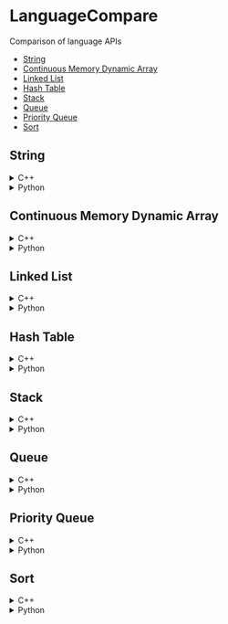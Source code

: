 # LanguageCompare
Comparison of language APIs
- [String](#string)
- [Continuous Memory Dynamic Array](#continuous-memory-dynamic-array)
- [Linked List](#linked-list)
- [Hash Table](#hash-table)
- [Stack](#stack)
- [Queue](#queue)
- [Priority Queue](#priority-queue)
- [Sort](#sort)

## String
<details>
<summary>C++</summary>

#### Init
```
#include <string> //for string

// 1. single line
string s = "hello world"

// 2. multi line
string s = "hello "
           "world"; //same as s = "hello world"
```

#### String Builder
```
#include <iostream>
ostringstream oss;
oss<<"a"<<"b";
string s=iss.str();
```

#### String Format
```
#include <iomanip>
#include <bitset>

float a = 10.546;
cout<<a<<endl; //10.546
cout<<std::setprecision(2)<<std::fixed;
cout<<a<<endl; //10.55 (with good rounding)
cout<<std::setprecision(6)<<std::defaultfloat; //reset to default

cout<<std::setprecision(0)<<std::fixed;
cout<<a<<endl; //11 (with good rounding)
cout<<std::setprecision(6)<<std::defaultfloat; //reset to default

cout<<std::setprecision(2)<<std::scientific;
cout<<a<<endl; //1.05e+01
cout<<std::setprecision(6)<<std::defaultfloat; //reset to default

cout<<std::setw(12);
cout<<a<<endl; //      10.546 (left pad to 12 chars)
cout<<std::setw(0); //reset to default

cout<<std::setw(12)<<std::setfill ('0');
cout<<a<<endl; //00000010.546 (left pad to 12 chars with 0s)
cout<<std::setw(0)<<std::setfill (' '); //reset to default

cout<<std::setw(12)<<std::setfill ('0')<<std::left;
cout<<a<<endl; //10.546000000 (right pad to 12 chars with 0s)
cout<<std::setw(0)<<std::setfill (' ')<<std::right; //reset to default

int b = 100;
cout<<std::bitset<8*sizeof(b)>(b)<<endl; //00000000000000000000000001100100

cout<<std::oct; //octal: base 8
cout<<b<<endl; //144
cout<<std::dec;

cout<<std::hex; //hexal: base 16
cout<<b<<endl; //64
cout<<std::dec;
```

#### Substring
```
string subs = s.substr(startIdx, len);
```

#### Find Substring Index
```
size_t startIdx = s.find(substring);
if (startIdx == string::npos){
    //not found
}
```

#### Replace Substring
```
// 1. replace known segment
s.replace(startIdx, len, newstring); //replaced substring can be of different length than new string

// 2. find and replace first occurrence
size_t startIdx = s.find(substring);
if (startIdx != string::npos){
    s.replace(startIdx, substring.length(), newstring);
}

// 3. find and replace all occurrences
size_t startIdx = 0;
while ((startIdx = s.find(substring, startIdx)) != string::npos){
    s.replace(startIdx, substring.length(), newstring);
    startIdx += substring.length();
}
```

#### Reverse String
```
std::reverse(s.begin(),s.end()); //inplace
```

#### Split String
```
size_t startIdx = 0;
size_t endIdx = 0;
vector<string> splitted;
while ((endIdx = s.find(delimiter, startIdx)) != string::npos){
    splitted.emplace_back(s.substr(startIdx, endIdx-startIdx));
    startIdx = endIdx+delimiter.length();
}
splitted.emplace_back(s.substr(startIdx, endIdx-startIdx));
```

#### Trim
```
```

#### Change Case
```
#include <algorithm>

// 1. to upper
transform(s.begin(), s.end(),s.begin(), ::toupper);

// 2. to lower
transform(s.begin(), s.end(),s.begin(), ::tolower);

```

</details>

<details>
<summary>Python</summary>
    
#### Init
```
// 1. single line
s = 'hello world'

// 2. multi line
s = 'hello \
world' //same as s = "hello world"

// 3. multi line with line break
s = """hello
world""" // this will insert line break between "hello" and "world"
```

#### String Builder
```
// 1. array join
arr = []
arr.append('a')
arr.append('b')
s = ''.join(arr)

// 2. string format
a ='a'
b ='b'
s = f'{a}{b}' #python 3.6 and above
```

#### String Format
```
# fstring requires python 3.6 and above
a = 10.546
print(f'{a}') #10.546
print(f'{a:.2f}') #10.55 (with good rounding)
print(f'{a:.0f}') #11 (with good rounding)
print(f'{a:.2%}') #1054.60%
print(f'{a:%}') #1054.600000% (0 padded to achieve default chars)
print(f'{a:.2e}') #1.05e+01
print(f'{a:e}') #1.054600e+01 (0 padded to achieve default chars)
print(f'{a:12}') #      10.546 (left pad to 12 chars, same as {a:>12})
print(f'{a:<12}') #10.546 (right pad to 12 chars)
print(f'{a:012}') #00000010.546 (left pad to 12 chars with 0s, same as {a:>012})
print(f'{a:<012}') #10.546000000 (right pad to 12 chars with 0s)

b = 100
print(f'{b:b}') #1100100 (binary, base 2)
print(f'{b:o}') #144 (octal, base 8)
print(f'{b:x}') #64 (hexal, base 16)

c = (a,b)
print(f'{a},{b}') #10.546,100
print(f'{c}') #(10.546, 100)
```

#### Substring by Index
```
subs = s[startIdx:endIdx+1]
```

#### Find Substring Index
```
startIdx = s.find(substring) //return -1 if not found
```

#### Replace Substring
```
// 1. replace known segment
s = f'{s[:startIdx]}{newstring}{s[endIdx+1:]}'

// 2. find and replace first occurrence
s = s.replace(substring, newstring, 1)

// 3. find and replace all occurrences
s = s.replace(substring, newstring)
```

#### Reverse String
```
s = s[::-1]
```

#### Split String
```
arr = s.split(delimiter)
```

#### Trim
```
s = s.trim()
```

#### Change Case
```
// 1. to upper
s = s.upper()

// 2. to lower
s = s.lower()
```

</details>

## Continuous Memory Dynamic Array
<details>
<summary>C++</summary>

#### Init
```
#include <vector> //for vector
1. vector< T > vec;
2. vector< T > vec(size);
3. vector< T > vec(size, default);
4. vector< T > vec({a,b,c});
```
#### Iterate
```
// 1. if you only need to read, use range-based for loop
for(const T& item: vec){ } 

// 2. if you want to update, remove const keyword
for(T& item: vec){item = newitem;}

// 3. if you want to delete while iterating
vec.erase(remove_if(vec.begin(), vec.end(), [](const T &x)->bool { //note without &, x will be copied
    return (boolean condition, true for remove); 
}), vec.end());
```
#### Check if item exists
```
#include <algorithm> // for find
it = std::find (vec.begin(), vec.end(), item);
return it!=vec.end();
```
#### Search item first occurrence idx
```
#include <algorithm> // for find
#include <iterator> // for distance
it = std::find (vec.begin(), vec.end(), item);
if (it!=vec.end()){
    return std::distance(vec.begin(), it);
}else{
    //not found
}
```
#### Count item
```
#include <algorithm> // for count
count = std::count(vec.begin(), vec.end(), item);
```
#### Add to back
```
// 1. item is copied, use this if item is received from elsewhere
vec.push_back(item);

// 2. item is created in-place, use this if item is created on spot
vec.emplace_back(Args of item constructor); 
```
#### Delete from back
```
// 1. 
if(!vec.empty()){ // important, if not checked, popping from empty vector causes error
    item = vec.back(); // make a copy of item (only if you need it later on)
    vec.pop_back(); // last item destructor called, return void
} 

// 2.
if(!vec.empty()){
    vec.resize(vec.size()-1); //last item destructor called
)
```
#### Insert to index i
```
// note the +/- operator is only defined for random access container like vector
// generally, only ++/-- is defined for sequential access container like linked list
// 1. item is copied, return iterator points to index i of resultant vector
it = vec.insert(vec.begin()+i, item);

// 2. item is created in-place, return iterator points to index i of resultant vector
it = vec.emplace(vec.bein()+i, Args of T constructor); 

// 3. copy items from another container's range [it_first, it_last) and insert to vec, starting at index i. return iterator points to index i of resultant vector
it = vec.insert(vec.bein()+i, it_first, it_last);

// 4. insert n copies of item starting at index i, return iterator points to index i of resultant vector
it = vec.insert(vec.bein()+i, n, item);
```
#### Delete from index i or range [i, i+n)
```
// 1. item at index i deleted and destructor called, return iterator points to index i of resultant vector
if (i<vec.size()){ // important, check range or error
    it = vec.erase(vec.begin()+i);
}

// 2. n elements deleted starting at index i deleted, items destructor called. return iterator points to index i of resultant vector. WARNING if iterator out of range, undefined behaviour occurs.
it = vec.erase(vec.begin()+i, vec.begin()+i+n);
```
#### Delete All
```
vec.clear(); //all element destructor called
```
#### Delete by Value
```
// 1. remove first occurence
#include <algorithm> // for find
it = std::find (vec.begin(), vec.end(), item);
if (it!=vec.end()){vec.erase(it);} //item destructor called

// 2. remove all occurrences
vec.erase(remove(vec.begin(), vec.end(), item), vec.end());
```
</details>

<details>
<summary>Python</summary>

#### Init
```
1. ls = [ ]
2. ls = [a,b,c]
3. ls = [a for i in range(size)]
```
#### Iterate
```
// 1. if you only need to read
for item in ls:
    print(item)

// 2. or the more conventional way
for idx in range(len(ls)):
    ls[idx]=newitem

// 3. or if you need idx and original item at the same time
for idx, item in enumerate(ls):
    print(item)
    ls[idx]=newitem

// 4. if you want remove items, use list comprehension. use slicing on left-hand-side to keep original references in case somewhere else is referring to this
ls[:] = [newitem for item in ls if (some condition)]
```
#### Check if item exists
```
return item in ls
```
#### Search item first occurrence idx
```
idx = None
try:
    idx = ls.index(item) //throw error if item not found
except:
    print('not found')
```
#### Count item
```
count = ls.count(item)
```
#### Add to back
```
// 1.
ls.append(item)

// 2.
ls[len(ls):]=[item] 
```
#### Delete from back
```
// 1. if you don't need the deleted item
del ls[-1]

// 2. if you need the deleted item
item = ls.pop()

// 3. another way
ls = ls[:-1]
```
#### Insert to index i
```
// 1.
ls.insert(i, item)

// 2.
ls[i:i]=[e]

// 3. insert n items starting at index i
3. ls[i:i+n]=[n elements]
```
#### Delete from index i or range [i, i+n)
```
// 1. if you don't need the deleted item
del ls[i]

// 2. if you need the deleted item
item = ls.pop(i)

// 3. delete multiple items
3. del ls[i:i+n]

// 4. another way of delete multiple items
ls = ls[:i]+ls[i+n:]
```
#### Delete All
```
1. ls.clear()
2. del ls[:]
```
#### Delete by value
```
// remove the first occurrence of item, throw error if item not found
try:
    ls.remove(item)
except:
    print('item not found')
```
</details>


## Linked List
<details>
<summary>C++</summary>

There are two container in STL that can be used as list:
1. forward_list (singly linked list, no size count)
2. list (doublely linked list, has size count)

Although forward_list is simpler and less overhead, it is rather inconvenient to use. Instead, we'll use list.
#### Init
```
#include <list>
1. list<T> list;
2. list<T> list(size);
2. list<T> list(size, item); 
3. list<T> list({a,b,c});
```
#### Iterate
```
// 1. if you only need to read, use range-based for loop
for(const T& item: list){ } 

// 2. if you want to update, remove const keyword
for(T& item: vec){item = newitem;}

// 3. if you want to delete while iterating
list.remove_if([](const T &x)->bool { //note without &, x will be copied
    return (boolean condition, true for remove); 
}); //note unlike vector, the remove_if is build-in for forward-list/list
```
#### Check if item exists
```
#include <algorithm> // for find
it = std::find (list.begin(), list.end(), item);
return it!=list.end();
```
#### Access First Item
```
if(!list.empty()){ //important, front from empty causes error
    return list.front(); // if use list, there's symetric back()
}
```
#### Access Index i (O(i))
```
// WARNING: Do not use advance(it, i) cos it may surpass end() can cause undefined behaviour
idx = -1;
for(const T& item:list){
    ++idx;
    if (idx==i){
        return item;
    }
}
// item not found
return null;
```
#### Insert Front
```
// 1. copy
list.push_front(item); //if use list, there's symetric push_back()

// 2. copy
it = list.insert(list.begin(), item); // this means insert BEFORE the original item. return iterator points to the inserted item

// 3. item is constructed in place and added to front
list.emplace_front(Args for item constructor); //if use list, there's symetric emplace_back()

// 4. item is constructed in place and added to front
it = list.emplace(list.begin(), Args for item constructor);
```
#### Insert at Index i  (O(i))
```
// WARNING: Do not use advance(it, i) cos it may surpass end() can cause undefined behaviour
idx = -1;
it = list.begin();
while(it!=list.end()){
    ++idx;
    if(idx == i){
        it = list.insert(it, item); //use emplace if can
        break;
    }
    ++it; //note you cannot use it=it+1 cos + is not defined for list iterator 
}
```
#### Delete Front
```
if(!list.empty()){ //important, pop_front from empty causes error
    list.pop_front(); // if use list, there's symetric pop_back, item destructor called
}
```
#### Delete at Index i
```
idx = -1;
it = list.begin();
while(it!=list.end()){
    ++idx;
    if(idx == i){
        list.erase(it);
        break;
    }
    ++it; //note you cannot use it=it+1 cos + is not defined for list iterator 
}
```
#### Delete by Value
```
// 1. remove all occurrences of item
list.remove(item);

// 2. (only for list, not forward list) remove only the first occurrence of item
#include <algorithm> // for find
it = std::find (list.begin(), list.end(), item);
if(it!=list.end(){
    list.erase(it); //erase() is not available for forward_list which only has erase_after()
}
```

#### Delete All
```
list.clear();
```

</details>

<details>
<summary>Python</summary>

deque in python is a doublely linked list

#### Init
```
from collections import deque
dq = deque();
dq = deque(maxlen=n) //if maxlen specified and size exceed maxlen, depending on the side you are pushing, the other side element will be removed
dq = deque([a,b,c], maxlen=n)
```
#### Iterate
```
//1. if you only want to read
for item in dq:
    print(item)

//2. if you want to update
for idx in range(len(dq)):
    dq[idx] = item //this is very inefficient, consider cast to list then cast back, but reference will be recreated
```
#### Check if item exists
```
return item in dq;
```
#### Access Index i (O(i))
```
return dq[i]
```
#### Insert Front
```
dq.appendleft(item)
```
#### Insert at Index i  (O(i))
```
dq.insert(i,item)
```
#### Delete Front
```
dq.popleft()
```
#### Delete at Index i
```
del dq[i]
```
#### Delete by Value
```
dq.remove(item) //unlike C++, this removes only the first occurrence
```
#### Delete All
```
dq.clear()
```

</details>


## Hash Table
<details>
<summary>C++</summary>

#### Init
```
#include <unordered_map>
1. unordered_map<T1,T2> hash;
2. unordered_map<T1,T2> hash({ {key1,val1},{key2,val2},{key3,val3} });
```
#### Search item
```
it = hash.find(key);
if(it!=hash.end()) return it->value;
```
#### Insert item
```
hash[key]=value;
```
#### Update item
```
// 1.
it = hash.find(key);
if(it!=hash.end()) it->value=newvalue;

// 2. if you are sure that the key exists or don't care if new item added to hash
hash[key]=value;
```
#### Delete item
```
// 1.
it = hash.find(key);
if(it!=hash.end()) hash.erase(it); // calls item destructor

// 2. if you are sure that the key exists
count = hash.erase(key); // returns count of items removed, calls item destructor
```
#### Delete all items
```
hash.clear(); // calls items destructor
```
#### Iterate
```
// 1. if you only need to read
for(const pair< T1,T2 >& item: hash){ }

// 2. if you want to update, remove const (VERIFICATION NEEDED) 
for(pair< T1,T2 >& item: hash){ item.value=newvalue; }
```
</details>

<details>
<summary>Python</summary>

#### Init
```
1. dict={ };
2. dict={ key1:value1, key2:value2, key3:value3}
```
#### Search item
```
// 1. return default if key does not exist
value = dict.get(key, default)

// 2. this is slow because duplicated search twice
if key in dict:
    value=dict[key]
```
#### Insert item
```
dict[key]=value;
```
#### Update item
```
// unfortunately, two search needed, unless you don't care if key exists
if key in dict:
    dict[key]=newvalue
```
#### Delete item
```
// 1. use this if you need the deleted item, return default if key does not exist
value = dict.pop(key, default)

// 2. only use this if you are sure that key exists
del dict[key] 
```
#### Delete all items
```
dict.clear();
```
#### Iterate
```
for key,value in enumerate(dict):
    print(key, value)
    dict[key] = newvalue
```
#### Convert to Array
```
//1. array of tupple
tuples = dict.items()

//2. array of keys
keys = list(dict.keys())

//3. array of values
values = list(dict.values())
```

</details>

## Stack
<details>
<summary>C++</summary>

In C++ stack is a container adaptor which uses default underlying container deque. But the underlying container can also be vector or list. Therefore, deque, vector, list can all be used as stack directly, and additionally provide more functions. Do note that vector is continuous in memory so the reallocation will take time if it grows in size. While deque is not continuous so does not suffer this problem and that's probably why deque is the default container for stack. However, if you want to restrict the datastructure behaviour to only stack operations, then you should just use stack.

#### Init
```
// 1. use stl stack
#include <stack> //for stack, a container adaptor
stack<T> stack; //use default container dequeue

// 2. use deque
#include <deque>//for deque
deque<T> dq;
deque<T> dq({a,b,c});
```
#### Peek
```
// 1. use stack
if(!stack.empty()){ //error if top from empty
    item = stack.top();
}

// 2. use deque
if(!dq.empty()){ //error if back from empty
    item = dq.back();
}
```
#### Push
```
// 1. use stack, copy, use this if item is from somewhere else
stack.push(item);

// 2. use deque, copy
dq.push_back(item); 

// 3. use stack, item is constructed in-place and added to top of stack
stack.emplace(Args of item constructor);

// 4. use deque, item is constructed in-place
dq.emplace_back(Args of item constructor);
```
#### Pop
```
// 1. use stack
if(!stack.empty()){ //error if top/pop from empty
    item = stack.top(); //copy if you need
    stack.pop(); // item destructor called
}

// 2. use deque
if(!dq.empty()){ //error if back/pop_back from empty
    item = dq.back(); //copy if you need
    dq.pop_back(); //item destructor called
}
```
#### Delete All
```
// 1. use stack, there is no stack.clear() method
while(!stack.empty()){
    stack.pop();
}

// 2. use deque
dq.clear();
```

</details>

<details>
<summary>Python</summary>

There are 3 python data structures that support stack operations
1. list (continuous memeory)
2. collections.deque (recommended for stack)
3. queue.LifoQueue (more for multithreading purpose, invovles some overhead)

For the same reason as C++ vector, we avoid using list to implement stack due to reallocation cost. queue.LifoQueue restricts to only stack operations and is designed for multi thread. collections.deque can be used both as stack or queue and resembles C++ deque

#### Init
```
from collections import deque
dq = deque()
dq = deque(maxlen=n) //if maxlen specified and size exceed maxlen, depending on the side you are pushing, the other side element will be removed
dq = deque([a,b,c], maxlen=n)
```
#### Peek
```
if len(dq)>0:
    item = dq[-1] //O(1) complexity if you always append
    item = dq[0] //O(1) complexity if you always appendleft
```
#### Push
```
dq.append(item) // add to right
dq.appendleft(item) //add to left
```
#### Pop
```
if len(dq)>0:
    dq.pop() // if you always append
    dq.popleft() // if you always appendleft
```
#### Delete All
```
dq.clear()
```

</details>

## Queue
<details>
<summary>C++</summary>

In C++ queue is a container adaptor which uses default underlying container deque. But the underlying container can also be list (cannot be vector since it does not support pop_front). Therefore, deque, list can all be used as queue directly, and additionally provide more functions. However, if you want to restrict the datastructure behaviour to only queue operations, then you should just use queue.

#### Init
```
// 1. use stl queue
#include <queue> //for queue, a container adaptor
queue<T> q; //use default container dequeue

// 2. use deque
#include <deque>//for deque
deque<T> dq;
deque<T> dq({a,b,c});
```
#### Peek
```
// 1. use queue
if(!q.empty()){ //error if front from empty
    item = q.front();
}

// 2. use deque
if(!dq.empty()){ //error if front from empty
    item = dq.front();
}
```
#### Enqueue
```
// 1. use queue, copy, use this if item is from somewhere else
q.push(item);

// 2. use deque, copy
dq.push_back(item); 

// 3. use queue, item is constructed in-place and added to back of queue
q.emplace(Args of item constructor);

// 4. use deque, item is constructed in-place
dq.emplace_back(Args of item constructor);
```
#### Dequeue
```
// 1. use queue
if(!q.empty()){ //error if front/pop from empty
    item = q.front(); //copy if you need
    q.pop(); // item destructor called
}

// 2. use deque
if(!dq.empty()){ //error if front/pop_front from empty
    item = dq.front(); //copy if you need
    dq.pop_front(); //item destructor called
}
```
#### Delete All
```
// 1. use queue, there is no q.clear() method
while(!q.empty()){
    q.pop();
}

// 2. use deque
dq.clear();
```

</details>

<details>
<summary>Python</summary>

There are 2 python data structures that support queue operations
1. collections.deque (recommended for queue)
2. queue.FifoQueue (more for multithreading purpose, invovles some overhead)

queue.FifoQueue restricts to only queue operations and is designed for multi thread. collections.deque can be used both as stack or queue and resembles C++ deque

#### Init
```
from collections import deque
dq = deque()
dq = deque(maxlen=n) //if maxlen specified and size exceed maxlen, depending on the side you are pushing, the other side element will be removed
dq = deque([a,b,c], maxlen=n)
```
#### Peek
```
if len(dq)>0:
    item = dq[0] //O(1) complexity if you always append
    item = dq[-1] //O(1) complexity if you always appendleft
```
#### Enqueue
```
dq.append(item) // add to right
dq.appendleft(item) //add to left
```
#### Dequeue
```
if len(dq)>0:
    dq.popleft() // if you always append
    dq.pop() // if you always appendleft
```
#### Delete All
```
dq.clear()
```

</details>

## Priority Queue
<details>
<summary>C++</summary>

In C++ priority_queue is a container adaptor which uses default underlying container vector. But the underlying container can also be deque. Therefore, vector, deque can all be used as priority_queue directly, and additionally provide more functions. Do note that vector is continuous in memory so the reallocation will take time if it grows in size. While deque is not continuous so does not suffer this problem. However, if you want to restrict the datastructure behaviour to only priority_queue operations, then you should just use priority_queue.

#### Init
```
#include <queue>
//1. max heap
priority_queue<pair<int,T> >pq;

//2. min heap
priority_queue<pair<int,T>, vector<pair<int,T> >, greater<pair<int, T> > >pq;

//3. custom comparator
auto customCompare = [](const T& a, const T& b){
    return (compare a, b return bool);
};
priority_queue<T, vector<T>, decltype( customCompare )> pq(customCompare);
```
#### Peek
```
if (!pq.empty()){ //important, error if top from empty
    return pq.top();
} 
```
#### Push
```
//1. copy
pq.push(item);

//2. item is constructed in place and added to priority queue
pq.emplace(Args of item constructor); //for pair, its just two objects
```
#### Pop
```
if(!pq.empty()){ //important, error if pop from empty
    item = pq.top(); //copy if you need
    pq.pop(); //item destructor called
}
```
#### Update Priority
C++ priority does not straight forward support priority update. There are a few ways to work around:
1. make_heap on the underlying vector container when there is an update.
2. Push updated (priority, value) pair into the queue without trying to find and delete the old one. Take note of the value's latest priority in some other data structure. When poping from priority queue, check if the priority is latest, if not, keep popping. Accept the fact that there will be outdated data in the priority queue. 
3. Someone suggest use set, which has logN access, delete, update time. However, it does not support key-value pair.

Personally, I'll pick 1st method.
```
//external data structure which we can access and modify later
vector<pair<int,T> > external_vec; //first represents priority, you can also use a custom class instead of pair
external_vec.emplace_back(1,item1);
external_vec.emplace_back(3,item2);

//custom comparator for priority queue
auto customCompare = [](const pair<int,T>* a, const pair<int,T>* b){
    return a->first < b->first; //a max heap
};

//construct priority queue using data pointer (you can use shared_ptr too)
priority_queue<pair<int,T>*, vector<pair<int,T>* >, decltype( customCompare )> pq(customCompare);
pq.push(&(external_vec[0]));
pq.push(&(external_vec[1]));

//when a priority update is made
external_vec[0].first=5;

//update the underlying vector of the priority queue, taking advantage of the fact that vector memory is continuous. This step is O(N) in worst case 
make_heap(const_cast<pair<int,T>**>(&pq.top()), const_cast<pair<int,T>** >(&pq.top()) + pq.size(), customCompare);
```
#### Delete All
```
// there is no clear() function in priority_queue, same as stack/queue
while(!pq.empty()){
    pq.pop(); //item destructor called.
}
```

</details>

<details>
<summary>Python</summary>


#### Init
```
import heapq
pq=[] //yes, nothing just a list will do
```
#### Peek
```
if len(pq)>0:
    return pq[0] //python only support min heap, so pq[0] is mallest priority
```
#### Push
```
1. heapq.heappush(pq,[priority, item]) //note priority can be any comparable
2. priority, item = heapq.heappushpop(pq, [priority, item]) //this will do a push followed by pop, more efficient
```
#### Pop
```
1. priority, item = heapq.heappop(pq)
2. priority, item = heapq.heapreplace(pq, [priority, item]) //this will do a pop followed by push, more efficient
```
#### Update Priority
```
// you can directly update the list and heapify, but you must know that heapify will change the list ordering
pq[0][0]=1
heapq.heapify(pq)
```
#### Delete All
```
pq.clear()
```

</details>


## Sort
<details>
<summary>C++</summary>
           
```
#include <algorithm>

// sortable containers: vector, set, map
// 1. default non-descending (same for stable_sort)
sort(container.begin(), container.end());
sort(container.begin()+4, container.end()); //sort part of container (only works for continuous memeory container like vector)

// 2. non-increasing (same for stable_sort)
sort(container.begin(), container.end(), greater<T>());

// 3. custom comparator (same for stable_sort)
sort(container.begin(), container.end(), [](const <T> &a, const <T> &b) -> bool{ 
    return a.mProperty > b.mProperty; 
});

```

</details>

<details>
<summary>Python</summary>
           
```
#include <algorithm>

// 1. default non-descending (python sort is always stable)
list.sort() //in place
list = sorted(list/tuple/dictionary/set/frozenset) //return new "list"

// 2. non-increasing
list.sort(reverse=True)
list = sorted(list/tuple/dictionary/set/frozenset, reverse=True)

// 3. custom comparator
list.sort(key=lambda element: element.name.lower())
list.sort(key=lambda x,y: cmp(x.name.lower(),y.name.lower())) //more general and free than previous line
list = sorted(list/tuple/dictionary/set/frozenset, key=lambda element: element.name.lower())
list.sort(reverse=True, key=lambda element: element.name.lower())
list = sorted(list/tuple/dictionary/set/frozenset, reverse=True, key=lambda element: element.name.lower())

//4. sort dictionary
list_key_sorted = sorted(dict) //equivalent to sorted(prices.iterkeys())
list_val_sorted = sorted(dict.itervalues())
list_tuple_sorted_by_key = sorted(dict.iteritems()) // return list of (key,value) tupples sorted by key
list_tuple_sorted_by_val = sorted(dict.iteritems(), key=lambda x: x[1]) // return list of (key,value) tupples sorted by key
```

</details>
